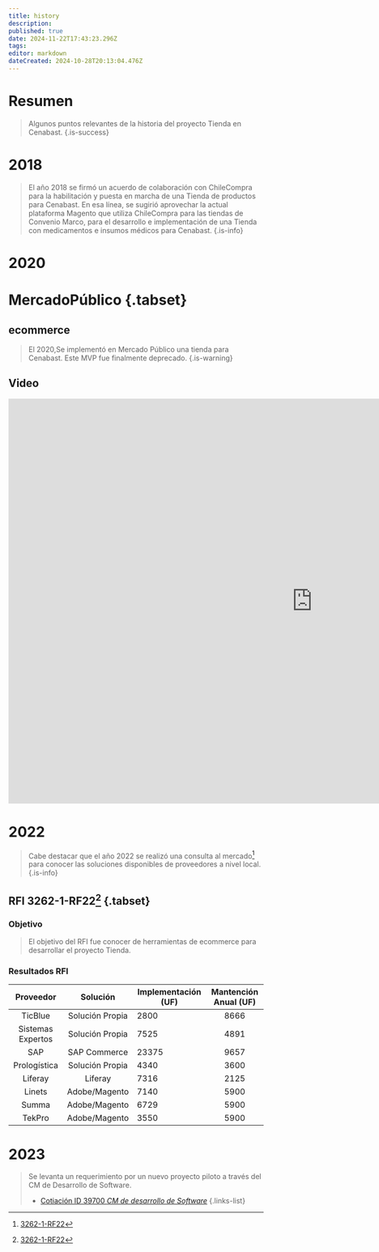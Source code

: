 ```yaml
---
title: history
description: 
published: true
date: 2024-11-22T17:43:23.296Z
tags: 
editor: markdown
dateCreated: 2024-10-28T20:13:04.476Z
---
```


# Resumen

> Algunos puntos relevantes de la historia del proyecto Tienda en Cenabast.
{.is-success}

# 2018

> El año 2018 se firmó un acuerdo de colaboración con ChileCompra para la habilitación y puesta en marcha de una Tienda de productos para Cenabast. En esa línea, se sugirió aprovechar la actual plataforma Magento que utiliza ChileCompra para las tiendas de Convenio Marco, para el desarrollo e implementación de una Tienda con medicamentos e insumos médicos para Cenabast.
{.is-info}



# 2020 

# MercadoPúblico {.tabset}

## ecommerce

> El 2020,Se implementó en Mercado Público una tienda para Cenabast. Este MVP fue finalmente deprecado.
{.is-warning}

## Video

<iframe width="1200" height="800" src="https://www.youtube.com/embed/pkmF59byLSg?si=KqlhPF68a9gJOHXe" title="YouTube video player" frameborder="0" allow="accelerometer; autoplay; clipboard-write; encrypted-media; gyroscope; picture-in-picture; web-share" allowfullscreen></iframe>

# 2022

> Cabe destacar que el año 2022 se realizó una consulta al mercado[^1] para conocer las soluciones disponibles de proveedores a nivel local.
{.is-info}


## RFI 3262-1-RF22[^1] {.tabset}

### Objetivo
> El objetivo del RFI fue conocer de herramientas de ecommerce para desarrollar el proyecto Tienda.

### Resultados RFI

|     Proveedor     |     Solución    | Implementación (UF) | Mantención Anual (UF) |
|:-----------------:|:---------------:|---------------------|:---------------------:|
| TicBlue           | Solución Propia |         2800        |          8666         |
| Sistemas Expertos | Solución Propia |         7525        |          4891         |
| SAP               |   SAP Commerce  |        23375        |          9657         |
| Prologística      | Solución Propia |         4340        |          3600         |
| Liferay           |     Liferay     |         7316        |          2125         |
| Linets            |  Adobe/Magento  |         7140        |          5900         |
| Summa             |  Adobe/Magento  |         6729        |          5900         |
| TekPro            |  Adobe/Magento  |         3550        |          5900         |

# 2023

> Se levanta un requerimiento por un nuevo proyecto piloto a través del CM de Desarrollo de Software.
> 
> - [Cotiación ID 39700 *CM de desarrollo de Software*](/projects/tienda-web-intro/tienda-web-mvp-project/mvp1-contract)
> {.links-list}
<!-- {blockquote:.is-info} -->

[^1]: [3262-1-RF22](https://consulta-mercado.mercadopublico.cl/detalle-consulta-mercado/3262-1-RF22)
